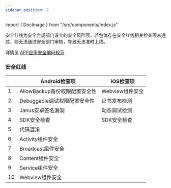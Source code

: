 ```yaml
---
sidebar_position: 2
---
```


 import { DocImage } from "/src/components/index.js"

安全红线为安全合规部门设立的安全风险项，若包体存在安全红线相关检查项未通过，则无法通过安全部门审核，导致无法准时上线。

详情见 [APP应用安全编码规范](https://info.bilibili.co/pages/viewpage.action?pageId=510911602#APP应用安全编码规范v1.3-三、安全红线)

### 安全红线

|      | Android检查项                 | iOS检查项       |
| ---- | ----------------------------- | --------------- |
| 1    | AllowBackup备份权限配置安全性 | Webview组件安全 |
| 2    | Debuggable调试权限配置安全性  | 证书发布检测    |
| 3    | Janus安卓签名漏洞             | 动态调试检测    |
| 4    | SDK安全检查                   | SDK安全检查     |
| 5    | 代码混淆                      |                 |
| 6    | Activity组件安全              |                 |
| 7    | Broadcast组件安全             |                 |
| 8    | Content组件安全               |                 |
| 9    | Service组件安全               |                 |
| 10   | Webview组件安全               |                 |



